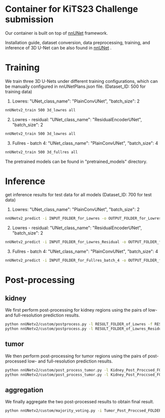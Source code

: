 # Container for KiTS23 Challenge submission

Our container is built on top of [nnUNet](https://github.com/MIC-DKFZ/nnUNet) framework.

Installation guide, dataset conversion, data preprocessing, training, and inference of 3D U-Net can be also found in [nnUNet](https://github.com/MIC-DKFZ/nnUNet) .

# Training
We train three 3D U-Nets under different training configurations, which can be manually configured in nnUNetPlans.json file.
(Dataset_ID: 500 for training data)
1. Lowres: "UNet_class_name": "PlainConvUNet", "batch_size": 2 
```bash
nnUNetv2_train 500 3d_lowres all 
```
2. Lowres - residual: "UNet_class_name": "ResidualEncoderUNet", "batch_size": 2
```bash
nnUNetv2_train 500 3d_lowres all 
```
3. Fullres - batch 4: "UNet_class_name": "PlainConvUNet", "batch_size": 4
```bash
nnUNetv2_train 500 3d_fullres all 
```

The pretrained models can be found in "pretrained_models" directory.

# Inference
get inference results for test data for all models (Dataset_ID: 700 for test data)

1. Lowres: "UNet_class_name": "PlainConvUNet", "batch_size": 2 
```bash
nnUNetv2_predict -i INPUT_FOLDER_for_Lowres -o OUTPUT_FOLDER_for_Lowres -d 700 -c 3d_lowres
```
2. Lowres - residual: "UNet_class_name": "ResidualEncoderUNet", "batch_size": 2
```bash
nnUNetv2_predict -i INPUT_FOLDER_for_Lowres_Residual -o OUTPUT_FOLDER_for_Lowres_Residual -d 700 -c 3d_lowres
```
3. Fullres - batch 4: "UNet_class_name": "PlainConvUNet", "batch_size": 4
```bash
nnUNetv2_predict -i INPUT_FOLDER_for_Fullres_batch_4 -o OUTPUT_FOLDER_for_Fullres_batch_4 -d 700 -c 3d_fullres
```

# Post-processing
## kidney
We first perform post-processing for kidney regions using the pairs of low- and full-resolution prediction results.
```bash
python nnUNetv2/custom/postprocess.py -l RESULT_FOLDER_of_Lowres -f RESULT_FOLDER_of_Fullres_batch_4 
python nnUNetv2/custom/postprocess.py -l RESULT_FOLDER_of_Lowres_Residual -f RESULT_FOLDER_of_Fullres_batch_4 
```
## tumor
We then perform post-processing for tumor regions using the pairs of post-processed low- and full-resolution prediction results.
```bash
python nnUNetv2/custom/post_process_tumor.py -l Kidney_Post_Proccsed_FOLDER_of_Lowres -f Kidney_Post_Proccsed_FOLDER_of_Fullres_batch_4 
python nnUNetv2/custom/post_process_tumor.py -l Kidney_Post_Proccsed_FOLDER_of_Lowres_Residual -f Kidney_Post_Proccsed_FOLDER_of_Fullres_batch_4 
```
## aggregation
We finally aggregate the two post-processed results to obtain final result.
```bash
python nnUNetv2/custom/majority_voting.py -i Tumor_Post_Proccsed_FOLDER_of_Fullres_Lowres_pair Tumor_Post_Proccsed_FOLDER_of_Fullres_Lowres_Residual_pair -o FINAL_OUTPUT_FOLDER
```